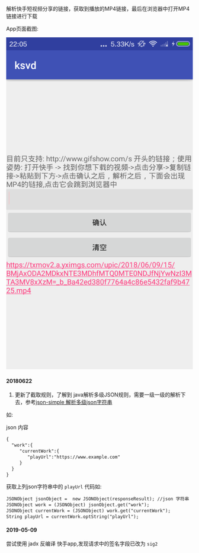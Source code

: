 
解析快手短视频分享的链接，获取到播放的MP4链接，最后在浏览器中打开MP4链接进行下载

App页面截图:


![](./screenshot/Screenshot_2018-06-10-22-05-58.png)

#### 20180622

1. 更新了截取规则，了解到 java解析多级JSON规则，需要一级一级的解析下去，参考[json-simple 解析多级json字符串](https://blog.csdn.net/qq_21682469/article/details/78953896)

如:

json 内容

```
{
  "work":{
     "currentWork":{
        "playUrl":"https://www.example.com"
     }
  }
}
```

获取上列json字符串中的 `playUrl` 代码如:

```
JSONObject jsonObject =  new JSONObject(responseResult); //json 字符串
JSONObject work = (JSONObject) jsonObject.get("work");
JSONObject currentWork = (JSONObject) work.get("currentWork");
String playUrl = currentWork.optString("playUrl");
```

#### 2019-05-09

尝试使用 jadx 反编译 快手app,发现请求中的签名字段已改为 `sig2`
